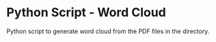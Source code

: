 # Python Script - Word Cloud

Python script to generate word cloud from the PDF files in the directory.
